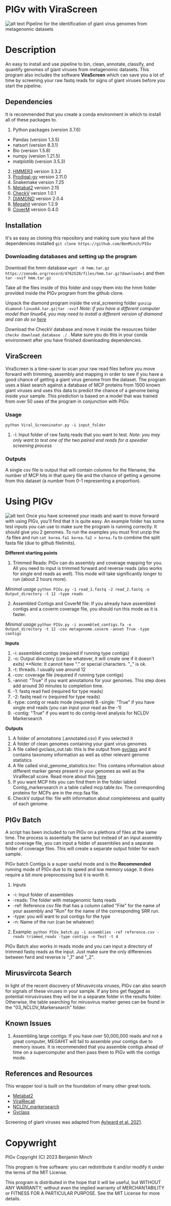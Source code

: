 # PIGv with ViraScreen
![alt text](https://github.com/BenMinch/PIGv/blob/main/images/PIGv.png)
Pipeline for the identification of giant virus genomes from metagenomic datasets

# Description
An easy to install and use pipeline to bin, clean, annotate, classify, and quantify genomes of giant viruses from metagenomic datasets. This program also includes the software **ViraScreen** which can save you a lot of time by screening your raw fastq reads for signs of giant viruses before you start the pipeline. 

## Dependencies
It is recommended that you create a conda environment in which to install all of these packages to. 
1. Python packages (version 3.7.6)
- Pandas (version 1.3.5)
- natsort (version 8.3.1)
- Bio (version 1.5.8)
- numpy (version 1.21.5)
- matplotlib (version 3.5.3)
2. [HMMER3](https://github.com/EddyRivasLab/hmmer) version 3.3.2
3. [Prodigal-gv](https://github.com/apcamargo/prodigal-gv) version 2.11.0
4. Snakemake version 7.25
5. [Metabat2](https://bitbucket.org/berkeleylab/metabat) version 2.15
6. [CheckV](https://bitbucket.org/berkeleylab/checkv/src/master/) version 1.0.1
7. [DIAMOND](https://github.com/bbuchfink/diamond/releases/tag/v2.0.4) version 2.0.4
7. [Megahit](https://github.com/voutcn/megahit) version 1.2.9
8. [CoverM](https://github.com/wwood/CoverM) version 0.4.0


## Installation

It's as easy as cloning this repository and making sure you have all the dependencies installed
`git clone https://github.com/BenMinch/PIGv`

### Downloading databases and setting up the program

Download the hmm database `wget -O hmm.tar.gz https://zenodo.org/record/4762520/files/hmm.tar.gz?download=1` and then `tar -xvzf hmm.tar.gz` 

Take all the files inside of this folder and copy them into the hmm folder provided inside the PIGv program from the github clone. 

Unpack the diamond program inside the viral_screening folder `gunzip diamond-linux64.tar.gz|tar -xvzf`
*Note: if you have a different computer model than linux64, you may need to install a different version of diamond and can do so [here](https://github.com/bbuchfink/diamond)*

Download the CheckV database and move it inside the resources folder `checkv download_database ./` . Make sure you do this in your conda environment after you have finished downloading dependencies.

## ViraScreen

ViraScreen is a time-saver to scan your raw read files before you move forward with trimming, assembly and mapping in order to see if you have a good chance of getting a giant virus genome from the dataset. The program uses a blast search against a database of MCP proteins from 1500 known giant viruses and uses this data to predict the chance of a genome being inside your sample. This prediction is based on a model that was trained from over 50 uses of the program in conjunction with PIGv. 

### Usage

`python Viral_Screeninator.py -i input_folder`

1. -i: Input folder of raw fastq reads that you want to test. *Note: you may only want to test one of the two paired end reads for a speedier screening process* 

### Outputs

A single csv file is output that will contain columns for the filename, the number of MCP hits in that query file and the chance of getting a genome from this dataset (a number from 0-1 representing a proportion). 

# Using PIGv
![alt text](https://github.com/BenMinch/PIGv/blob/main/images/chart.png)
Once you have screened your reads and want to move forward with using PIGv, you'll find that it is quite easy. An example folder has some test inputs you can use to make sure the program is running correctly. It should give you 2 genomes. To run the examples you must first unzip the .fa files and run `cat korea.fa1 korea.fa2 > korea.fa` to combine the split fasta file (due to github filelimits).

**Different starting points**
1. Trimmed Reads: PIGv can do assembly and coverage mapping for you. All you need to input is trimmed forward and reverse reads (also works for single end reads as well). This mode will take significantly longer to run (about 2 hours more). 

*Minimal usage*
`python PIGv.py -1 read_1.fastq -2 read_2.fastq -o Output_directory -t 12 -type reads`

2. Assembled Contigs and CoverM file: If you already have assembled contigs and a coverm coverage file, you should run this mode as it is faster.

*Minimal usage*
`python PIGv.py -i assembled_contigs.fa -o Output_directory -t 12 -cov metagenome.coverm -annot True -type contigs`

**Inputs**
1. -i: assembled contigs (required if running type contigs)
2. -o: Output directory (can be whatever, it will create one if it doesn't exits) **Note: It cannot have "." or special characters. "_" is ok.
3. -t: threads. I usually use around 12
4. -cov: coverage file (required if running type contigs)
5. -annot: "True" if you want annotations for your genomes. This step does add around 30 minutes to completion time.
6. -1: fastq read fwd (required for type reads)
7. -2: fastq read rv (required for type reads)
8. -type: contig or reads mode (required)
9.-single: "True" if you have single end reads (you can input your read as the -1)
10. -contig: "True" if you want to do contig-level analysis for NCLDV Markersearch

**Outputs**
1. A folder of annotations (.annotated.csv) if you selected it
2. A folder of clean genomes containing your giant virus genomes
3. A file called gvclass_out.tab: this is the output from [gvclass](https://github.com/NeLLi-team/gvclass/) and it contains taxonomy information as well as other relevant genome statistics
4. A file called viral_genome_statistics.tsv: This contains information about different marker genes present in your genomes as well as the ViralRecall score. Read more about this [here](https://github.com/faylward/viralrecall)
5. If you want MCP hits you can find them in the folder labled Contig_markersearch in a table called mcp.table.tsv. The corresponding proteins for MCPs are in the mcp.faa file.
6. CheckV output file: file with information about completeness and quality of each genome.

## PIGv Batch

A script has been included to run PIGv on a plethora of files at the same time. The process is assentially the same but instead of an input assembly and coverage file, you can input a folder of assemblies and a separate folder of coverage files. This will create a separate output folder for each sample.

PIGv batch Contigs is a super useful mode and is the **Recommended** running mode of PIGv due to its speed and low memory usage. It does require a bit more preprocessing but it is worth it. 
1. Inputs
* -i: Input folder of assemblies 
* -reads: The folder with metagenomic fastq reads
* -ref: Reference csv file that has a column called "File" for the name of your assembly and "Run" for the name of the corresponding SRR run.
* -type: you will want to put contigs for the type
* -n: Name of the run (can be whatever)
2. Example: `python PIGv_batch.py -i assemblies -ref reference.csv -reads trimmed_reads -type contigs -n Test -t 4`

PIGv Batch also works in reads mode and you can input a directory of trimmed fastq reads as the input. Just make sure the only differences between fwrd and reverse is "_1" and "_2".

## Mirusvircota Search

In light of the recent discovery of Mirusvircota viruses, PIGv can also search for signals of these viruses in your sample. If any bins get flagged as potential mirusviruses they will be in a separate folder in the results folder. Otherwise, the table searching for mirusvirus marker genes can be found in the "03_NCLDV_Markersearch" folder.

## Known Issues
1. Assembling large contigs: If you have over 50,000,000 reads and not a great computer, MEGAHIT will fail to assemble your contigs due to memory issues. It is recommended that you assemble contigs ahead of time on a supercomputer and then pass them to PIGv with the contigs mode.

## References and Resources

This wrapper tool is built on the foundation of many other great tools.
- [Metabat2](https://bitbucket.org/berkeleylab/metabat)
- [ViralRecall](https://github.com/faylward/viralrecall)
- [NCLDV_markersearch](https://github.com/faylward/ncldv_markersearch)
- [Gvclass](https://github.com/NeLLi-team/gvclass/)

Screening of giant viruses was adapted from [Aylward et al. 2021](https://journals.plos.org/plosbiology/article?id=10.1371/journal.pbio.3001430).

# Copywright

PIGv Copyright (C) 2023 Benjamin Minch 

This program is free software: you can redistribute it and/or modify it under the terms of the MIT License. 

This program is distributed in the hope that it will be useful, but WITHOUT ANY WARRANTY; without even the implied warranty of MERCHANTABILITY or FITNESS FOR A PARTICULAR PURPOSE. See the MIT License for more details. 
